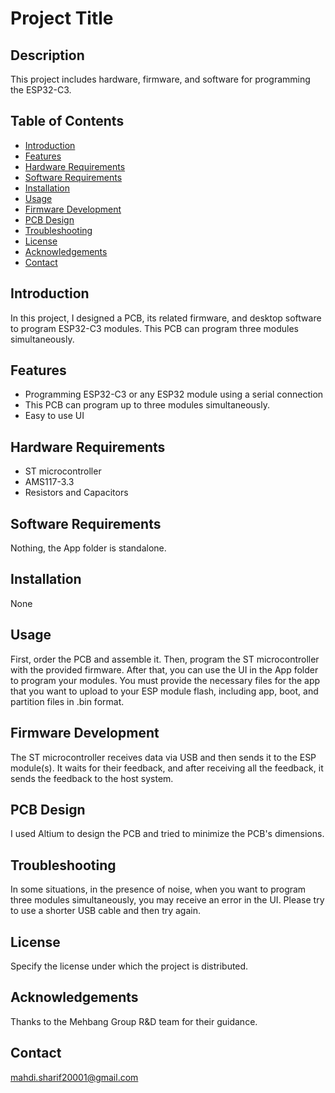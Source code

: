 # Project Title

## Description
This project includes hardware, firmware, and software for programming the ESP32-C3.

## Table of Contents
- [Introduction](#introduction)
- [Features](#features)
- [Hardware Requirements](#hardware-requirements)
- [Software Requirements](#software-requirements)
- [Installation](#installation)
- [Usage](#usage)
- [Firmware Development](#firmware-development)
- [PCB Design](#pcb-design)
- [Troubleshooting](#troubleshooting)
- [License](#license)
- [Acknowledgements](#acknowledgements)
- [Contact](#contact)

## Introduction
In this project, I designed a PCB, its related firmware, and desktop software to program ESP32-C3 modules. This PCB can program three modules simultaneously.

## Features
- Programming ESP32-C3 or any ESP32 module using a serial connection
- This PCB can program up to three modules simultaneously.
- Easy to use UI

## Hardware Requirements
- ST microcontroller
- AMS117-3.3
- Resistors and Capacitors

## Software Requirements
Nothing, the App folder is standalone.

## Installation
None

## Usage
First, order the PCB and assemble it. Then, program the ST microcontroller with the provided firmware. After that, you can use the UI in the App folder to program your modules. You must provide the necessary files for the app that you want to upload to your ESP module flash, including app, boot, and partition files in .bin format.

## Firmware Development
The ST microcontroller receives data via USB and then sends it to the ESP module(s). It waits for their feedback, and after receiving all the feedback, it sends the feedback to the host system.

## PCB Design
I used Altium to design the PCB and tried to minimize the PCB's dimensions.

## Troubleshooting
In some situations, in the presence of noise, when you want to program three modules simultaneously, you may receive an error in the UI. Please try to use a shorter USB cable and then try again.

## License
Specify the license under which the project is distributed.

## Acknowledgements
Thanks to the Mehbang Group R&D team for their guidance.

## Contact
mahdi.sharif20001@gmail.com

